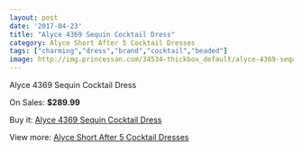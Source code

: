 ```yaml
---
layout: post
date: '2017-04-23'
title: "Alyce 4369 Sequin Cocktail Dress"
category: Alyce Short After 5 Cocktail Dresses
tags: ["charming","dress","brand","cocktail","beaded"]
image: http://img.princessan.com/34534-thickbox_default/alyce-4369-sequin-cocktail-dress.jpg
---
```

Alyce 4369 Sequin Cocktail Dress

On Sales: **$289.99**
<a href="https://www.princessan.com/en/16171-alyce-4369-sequin-cocktail-dress.html"><amp-img layout="responsive" width="600" height="600" src="//img.princessan.com/34534-thickbox_default/alyce-4369-sequin-cocktail-dress.jpg" alt="Alyce 4369 Sequin Cocktail Dress 0" /></a>

Buy it: [Alyce 4369 Sequin Cocktail Dress](https://www.princessan.com/en/16171-alyce-4369-sequin-cocktail-dress.html "Alyce 4369 Sequin Cocktail Dress")

View more: [Alyce Short After 5 Cocktail Dresses](https://www.princessan.com/en/132- "Alyce Short After 5 Cocktail Dresses")